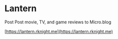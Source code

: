 # Lantern

Post Post movie, TV, and game reviews to Micro.blog

[https://lantern.rknight.me](https://lantern.rknight.me)
